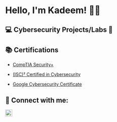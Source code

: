 <h1>Hello, I'm Kadeem! 👨‍💻

<h2> 💻 Cybersecurity Projects/Labs 🔐 </h2>



<h2> 📚 Certifications </h2>

- [CompTIA Security+](https://www.credly.com/badges/8afe98b6-da8c-4c67-8f7d-241502c4e886/public_url)


- [(ISC)² Certified in Cybersecurity](https://www.credly.com/badges/a1f2ee1a-13e6-44d9-862b-7da45cbdd125/public_url)


- [Google Cybersecurity Certificate](https://www.credly.com/badges/1243641d-c184-4996-a102-bd114b86a65d/public_url)






<h2> 🤳 Connect with me:</h2>


[<img align="left" alt="KadeemReid | LinkedIn" width="22px" src="https://cdn.jsdelivr.net/npm/simple-icons@v3/icons/linkedin.svg" />][linkedin]


[linkedin]: https://www.linkedin.com/in/kadeem-reid-484514253
